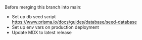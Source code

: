 Before merging this branch into main:
- Set up db seed script https://www.prisma.io/docs/guides/database/seed-database
- Set up env vars on production deployment
- Update MDX to latest release

